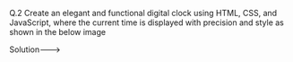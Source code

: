 Q.2 Create an elegant and functional digital clock using HTML, CSS, and JavaScript, where the current time is displayed with precision and style as shown in the below image

Solution--->